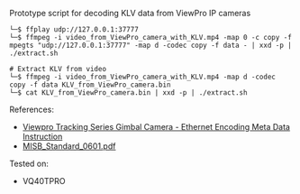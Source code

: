 Prototype script for decoding KLV data from ViewPro IP cameras

```
└─$ ffplay udp://127.0.0.1:37777
└─$ ffmpeg -i video_from_ViewPro_camera_with_KLV.mp4 -map 0 -c copy -f mpegts "udp://127.0.0.1:37777" -map d -codec copy -f data - | xxd -p | ./extract.sh
```

```
# Extract KLV from video
└─$ ffmpeg -i video_from_ViewPro_camera_with_KLV.mp4 -map d -codec copy -f data KLV_from_ViewPro_camera.bin
└─$ cat KLV_from_ViewPro_camera.bin | xxd -p | ./extract.sh
```

References:
- [Viewpro Tracking Series Gimbal Camera - Ethernet Encoding Meta Data Instruction](http://www.viewprotech.com/upfile/2022/11/20221121201032_340.pdf)
- [MISB_Standard_0601.pdf](https://upload.wikimedia.org/wikipedia/commons/1/19/MISB_Standard_0601.pdf)

Tested on:
- VQ40TPRO
